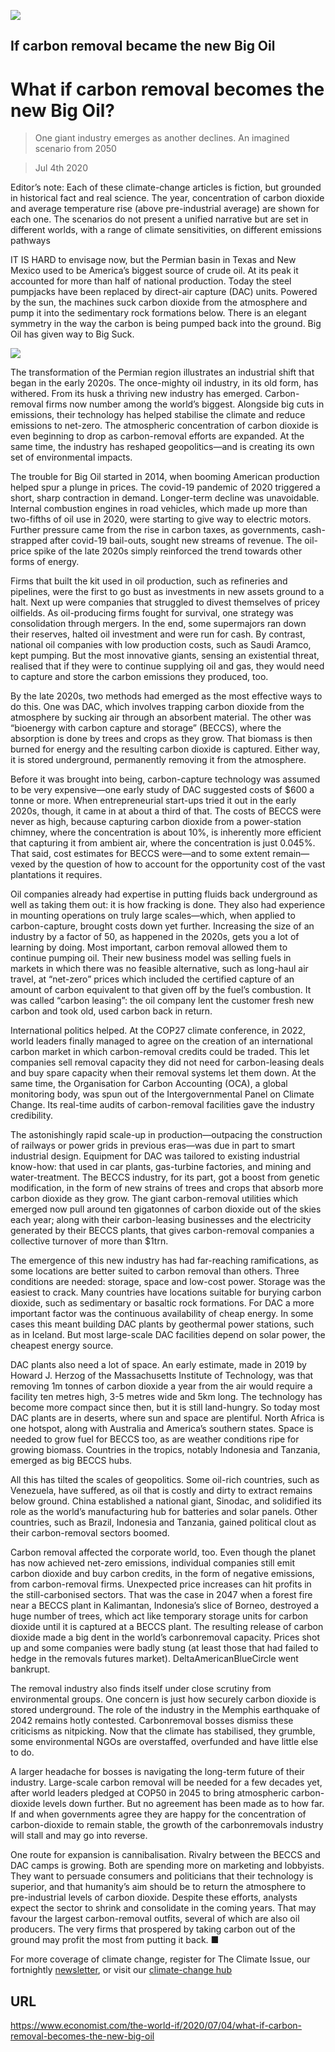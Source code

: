 ![](./images/20200704_WID005_1.jpg)

## If carbon removal became the new Big Oil

# What if carbon removal becomes the new Big Oil?

> One giant industry emerges as another declines. An imagined scenario from 2050

> Jul 4th 2020

Editor’s note: Each of these climate-change articles is fiction, but grounded in historical fact and real science. The year, concentration of carbon dioxide and average temperature rise (above pre-industrial average) are shown for each one. The scenarios do not present a unified narrative but are set in different worlds, with a range of climate sensitivities, on different emissions pathways

IT IS HARD to envisage now, but the Permian basin in Texas and New Mexico used to be America’s biggest source of crude oil. At its peak it accounted for more than half of national production. Today the steel pumpjacks have been replaced by direct-air capture (DAC) units. Powered by the sun, the machines suck carbon dioxide from the atmosphere and pump it into the sedimentary rock formations below. There is an elegant symmetry in the way the carbon is being pumped back into the ground. Big Oil has given way to Big Suck.



![](./images/wif_spec_4.png)

The transformation of the Permian region illustrates an industrial shift that began in the early 2020s. The once-mighty oil industry, in its old form, has withered. From its husk a thriving new industry has emerged. Carbon-removal firms now number among the world’s biggest. Alongside big cuts in emissions, their technology has helped stabilise the climate and reduce emissions to net-zero. The atmospheric concentration of carbon dioxide is even beginning to drop as carbon-removal efforts are expanded. At the same time, the industry has reshaped geopolitics—and is creating its own set of environmental impacts.

The trouble for Big Oil started in 2014, when booming American production helped spur a plunge in prices. The covid-19 pandemic of 2020 triggered a short, sharp contraction in demand. Longer-term decline was unavoidable. Internal combustion engines in road vehicles, which made up more than two-fifths of oil use in 2020, were starting to give way to electric motors. Further pressure came from the rise in carbon taxes, as governments, cash-strapped after covid-19 bail-outs, sought new streams of revenue. The oil-price spike of the late 2020s simply reinforced the trend towards other forms of energy.

Firms that built the kit used in oil production, such as refineries and pipelines, were the first to go bust as investments in new assets ground to a halt. Next up were companies that struggled to divest themselves of pricey oilfields. As oil-producing firms fought for survival, one strategy was consolidation through mergers. In the end, some supermajors ran down their reserves, halted oil investment and were run for cash. By contrast, national oil companies with low production costs, such as Saudi Aramco, kept pumping. But the most innovative giants, sensing an existential threat, realised that if they were to continue supplying oil and gas, they would need to capture and store the carbon emissions they produced, too.

By the late 2020s, two methods had emerged as the most effective ways to do this. One was DAC, which involves trapping carbon dioxide from the atmosphere by sucking air through an absorbent material. The other was “bioenergy with carbon capture and storage” (BECCS), where the absorption is done by trees and crops as they grow. That biomass is then burned for energy and the resulting carbon dioxide is captured. Either way, it is stored underground, permanently removing it from the atmosphere.

Before it was brought into being, carbon-capture technology was assumed to be very expensive—one early study of DAC suggested costs of $600 a tonne or more. When entrepreneurial start-ups tried it out in the early 2020s, though, it came in at about a third of that. The costs of BECCS were never as high, because capturing carbon dioxide from a power-station chimney, where the concentration is about 10%, is inherently more efficient that capturing it from ambient air, where the concentration is just 0.045%. That said, cost estimates for BECCS were—and to some extent remain—vexed by the question of how to account for the opportunity cost of the vast plantations it requires.

Oil companies already had expertise in putting fluids back underground as well as taking them out: it is how fracking is done. They also had experience in mounting operations on truly large scales—which, when applied to carbon-capture, brought costs down yet further. Increasing the size of an industry by a factor of 50, as happened in the 2020s, gets you a lot of learning by doing. Most important, carbon removal allowed them to continue pumping oil. Their new business model was selling fuels in markets in which there was no feasible alternative, such as long-haul air travel, at “net-zero” prices which included the certified capture of an amount of carbon equivalent to that given off by the fuel’s combustion. It was called “carbon leasing”: the oil company lent the customer fresh new carbon and took old, used carbon back in return.

International politics helped. At the COP27 climate conference, in 2022, world leaders finally managed to agree on the creation of an international carbon market in which carbon-removal credits could be traded. This let companies sell removal capacity they did not need for carbon-leasing deals and buy spare capacity when their removal systems let them down. At the same time, the Organisation for Carbon Accounting (OCA), a global monitoring body, was spun out of the Intergovernmental Panel on Climate Change. Its real-time audits of carbon-removal facilities gave the industry credibility.

The astonishingly rapid scale-up in production—outpacing the construction of railways or power grids in previous eras—was due in part to smart industrial design. Equipment for DAC was tailored to existing industrial know-how: that used in car plants, gas-turbine factories, and mining and water-treatment. The BECCS industry, for its part, got a boost from genetic modification, in the form of new strains of trees and crops that absorb more carbon dioxide as they grow. The giant carbon-removal utilities which emerged now pull around ten gigatonnes of carbon dioxide out of the skies each year; along with their carbon-leasing businesses and the electricity generated by their BECCS plants, that gives carbon-removal companies a collective turnover of more than $1trn.

The emergence of this new industry has had far-reaching ramifications, as some locations are better suited to carbon removal than others. Three conditions are needed: storage, space and low-cost power. Storage was the easiest to crack. Many countries have locations suitable for burying carbon dioxide, such as sedimentary or basaltic rock formations. For DAC a more important factor was the continuous availability of cheap energy. In some cases this meant building DAC plants by geothermal power stations, such as in Iceland. But most large-scale DAC facilities depend on solar power, the cheapest energy source.

DAC plants also need a lot of space. An early estimate, made in 2019 by Howard J. Herzog of the Massachusetts Institute of Technology, was that removing 1m tonnes of carbon dioxide a year from the air would require a facility ten metres high, 3-5 metres wide and 5km long. The technology has become more compact since then, but it is still land-hungry. So today most DAC plants are in deserts, where sun and space are plentiful. North Africa is one hotspot, along with Australia and America’s southern states. Space is needed to grow fuel for BECCS too, as are weather conditions ripe for growing biomass. Countries in the tropics, notably Indonesia and Tanzania, emerged as big BECCS hubs.

All this has tilted the scales of geopolitics. Some oil-rich countries, such as Venezuela, have suffered, as oil that is costly and dirty to extract remains below ground. China established a national giant, Sinodac, and solidified its role as the world’s manufacturing hub for batteries and solar panels. Other countries, such as Brazil, Indonesia and Tanzania, gained political clout as their carbon-removal sectors boomed.

Carbon removal affected the corporate world, too. Even though the planet has now achieved net-zero emissions, individual companies still emit carbon dioxide and buy carbon credits, in the form of negative emissions, from carbon-removal firms. Unexpected price increases can hit profits in the still-carbonised sectors. That was the case in 2047 when a forest fire near a BECCS plant in Kalimantan, Indonesia’s slice of Borneo, destroyed a huge number of trees, which act like temporary storage units for carbon dioxide until it is captured at a BECCS plant. The resulting release of carbon dioxide made a big dent in the world’s carbonremoval capacity. Prices shot up and some companies were badly stung (at least those that had failed to hedge in the removals futures market). DeltaAmericanBlueCircle went bankrupt.

The removal industry also finds itself under close scrutiny from environmental groups. One concern is just how securely carbon dioxide is stored underground. The role of the industry in the Memphis earthquake of 2042 remains hotly contested. Carbonremoval bosses dismiss these criticisms as nitpicking. Now that the climate has stabilised, they grumble, some environmental NGOs are overstaffed, overfunded and have little else to do.

A larger headache for bosses is navigating the long-term future of their industry. Large-scale carbon removal will be needed for a few decades yet, after world leaders pledged at COP50 in 2045 to bring atmospheric carbon-dioxide levels down further. But no agreement has been made as to how far. If and when governments agree they are happy for the concentration of carbon-dioxide to remain stable, the growth of the carbonremovals industry will stall and may go into reverse.

One route for expansion is cannibalisation. Rivalry between the BECCS and DAC camps is growing. Both are spending more on marketing and lobbyists. They want to persuade consumers and politicians that their technology is superior, and that humanity’s aim should be to return the atmosphere to pre-industrial levels of carbon dioxide. Despite these efforts, analysts expect the sector to shrink and consolidate in the coming years. That may favour the largest carbon-removal outfits, several of which are also oil producers. The very firms that prospered by taking carbon out of the ground may profit the most from putting it back. ■

For more coverage of climate change, register for The Climate Issue, our fortnightly [newsletter](https://www.economist.com//theclimateissue/), or visit our [climate-change hub](https://www.economist.com//news/2020/04/24/the-economists-coverage-of-climate-change)

## URL

https://www.economist.com/the-world-if/2020/07/04/what-if-carbon-removal-becomes-the-new-big-oil
